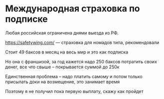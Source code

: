 # Международная страховка по подписке

Любая российская ограничена днями выезда из РФ.

https://safetywing.com/ — страховка для номадов типа, рекомендовали 

Стоит 49 баксов в месяц на весь мир и это как подписка 

Но она с франшизой, за год кажется надо 250 баксов потратить своих денег, все что свыше – покрывается суммой до 250к 

Единственная проблема – надо платить самому и потом только присылать доки на возмещение, это занимает время 

Поэтому я не получил пока первую выплату, скажу как пройдет
